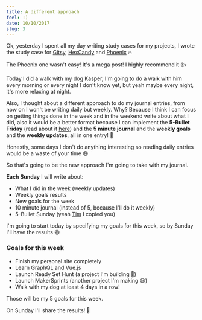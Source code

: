 ```yaml
---
title: A different approach
feel: :)
date: 10/10/2017
slug: 3
---
```


Ok, yesterday I spent all my day writing study cases for my projects, I wrote the study case for [Gitsy](https://bntz.io/projects/gitsy), [HexCandy](https://bntz.io/projects/hexcandy) and [Phoenix](https://bntz.io/projects/phoenix) 🔥

The Phoenix one wasn't easy! It's a mega post! I highly recommend it 👍

Today I did a walk with my dog Kasper, I'm going to do a walk with him every morning or every night I don't know yet, but yeah maybe every night, it's more relaxing at night.

Also, I thought about a different approach to do my journal entries, from now on I won't be writing daily but weekly. Why? Because I think I can focus on getting things done in the week and in the weekend write about what I did, also it would be a better format because I can implement the **5-Bullet Friday** (read about it [here](https://bntz.io/journal/2)) and the **5 minute journal** and the **weekly goals** and the **weekly updates**, all in one entry! 🙌

Honestly, some days I don't do anything interesting so reading daily entries would be a waste of your time 😅

So that's going to be the new approach I'm going to take with my journal.

**Each Sunday** I will write about:

* What I did in the week (weekly updates)
* Weekly goals results
* New goals for the week
* 10 minute journal (instead of 5, because I'll do it weekly)
* 5-Bullet Sunday (yeah [Tim](https://tim.blog/) I copied you)

I'm going to start today by specifying my goals for this week, so by Sunday I'll have the results 😄

### Goals for this week
* Finish my personal site completely
* Learn GraphQL and Vue.js
* Launch Ready Set Hunt (a project I'm building 🙂)
* Launch MakerSprints (another project I'm making 😆)
* Walk with my dog at least 4 days in a row!

Those will be my 5 goals for this week.

On Sunday I'll share the results! 👊
